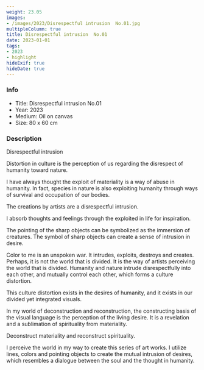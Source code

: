 ```yaml
---
weight: 23.05
images:
- /images/2023/Disrespectful intrusion  No.01.jpg
multipleColumn: true
title: Disrespectful intrusion  No.01
date: 2023-01-01
tags:
- 2023
- highlight
hideExif: true
hideDate: true
---
```


### Info

- Title: Disrespectful intrusion No.01
- Year: 2023
- Medium: Oil on canvas
- Size: 80 x 60 cm


### Description

Disrespectful intrusion

Distortion in culture is the perception of us regarding the disrespect of humanity toward nature. 

I have always thought the exploit of materiality is a way of abuse in humanity. In fact, species in nature is also exploiting humanity through ways of survival and occupation of our bodies.

The creations by artists are a disrespectful intrusion.

I absorb thoughts and feelings through the exploited in life for inspiration.

The pointing of the sharp objects can be symbolized as the immersion of creatures. The symbol of sharp objects can create a sense of intrusion in desire.

Color to me is an unspoken war. It intrudes, exploits, destroys and creates. Perhaps, it is not the world that is divided. It is the way of artists perceiving the world that is divided. Humanity and nature intrude disrespectfully into each other, and mutually control each other, which forms a culture distortion.

This culture distortion exists in the desires of humanity, and it exists in our divided yet integrated visuals.

In my world of deconstruction and reconstruction, the constructing basis of the visual language is the perception of the living desire. It is a revelation and a sublimation of spirituality from materiality.

Deconstruct materiality and reconstruct spirituality.

I perceive the world in my way to create this series of art works. I utilize lines, colors and pointing objects to create the mutual intrusion of desires, which resembles a dialogue between the soul and the thought in humanity.
